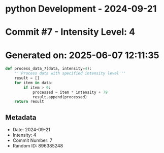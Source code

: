﻿# python Development - 2024-09-21
# Commit #7 - Intensity Level: 4
# Generated on: 2025-06-07 12:11:35
```python
def process_data_7(data, intensity=4):
    '''Process data with specified intensity level'''
    result = []
    for item in data:
        if item > 0:
            processed = item * intensity + 79
            result.append(processed)
    return result
```
## Metadata
- Date: 2024-09-21
- Intensity: 4
- Commit Number: 7
- Random ID: 896385248

